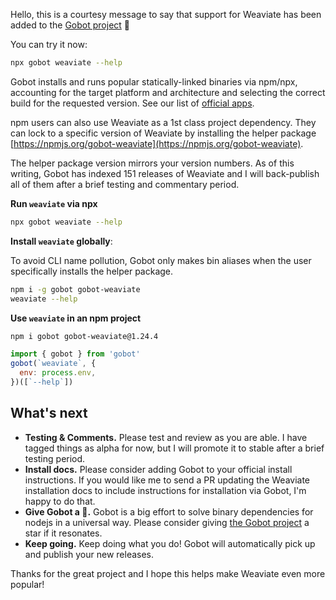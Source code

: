 Hello, this is a courtesy message to say that support for Weaviate has been added to the [Gobot project](https://www.npmjs.com/package/gobot) 🎸

You can try it now:

```bash
npx gobot weaviate --help
```

Gobot installs and runs popular statically-linked binaries via npm/npx, accounting for the target platform and architecture and selecting the correct build for the requested version. See our list of [official apps](https://www.npmjs.com/package/gobot#official-gobot-apps).

npm users can also use Weaviate as a 1st class project dependency. They can lock to a specific version of Weaviate by installing the helper package [https://npmjs.org/gobot-weaviate](https://npmjs.org/gobot-weaviate).

The helper package version mirrors your version numbers. As of this writing, Gobot has indexed 151 releases of Weaviate and I will back-publish all of them after a brief testing and commentary period.

**Run `weaviate` via npx**

```bash
npx gobot weaviate --help
```

**Install `weaviate` globally**:

To avoid CLI name pollution, Gobot only makes bin aliases when the user specifically installs the helper package.

```bash
npm i -g gobot gobot-weaviate
weaviate --help
```

**Use `weaviate` in an npm project**

```bash
npm i gobot gobot-weaviate@1.24.4
```

```js
import { gobot } from 'gobot'
gobot(`weaviate`, {
  env: process.env,
})([`--help`])
```



## What's next

- **Testing & Comments.** Please test and review as you are able. I have tagged things as alpha for now, but I will promote it to stable after a brief testing period.
- **Install docs.** Please consider adding Gobot to your official install instructions. If you would like me to send a PR updating the Weaviate installation docs to include instructions for installation via Gobot, I'm happy to do that.
- **Give Gobot a 💫.** Gobot is a big effort to solve binary dependencies for nodejs in a universal way. Please consider giving [the Gobot project](https://github.com/benallfree/gobot) a star if it resonates.
- **Keep going.** Keep doing what you do! Gobot will automatically pick up and publish your new releases.

Thanks for the great project and I hope this helps make Weaviate even more popular!
